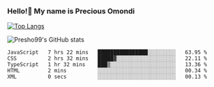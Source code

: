 ### Hello!👋 My name is Precious Omondi 

[![Top Langs](https://github-readme-stats.vercel.app/api/top-langs/?username=Presho99&langs_count=8&theme=dark)](https://github.com/Presho99/github-readme-stats)

![Presho99's GitHub stats](https://github-readme-stats.vercel.app/api?username=Presho99&show_icons=true&theme=dark)

<!--START_SECTION:waka-->

```text
JavaScript   7 hrs 22 mins   ████████████████░░░░░░░░░   63.95 %
CSS          2 hrs 32 mins   █████▓░░░░░░░░░░░░░░░░░░░   22.11 %
TypeScript   1 hr 32 mins    ███▒░░░░░░░░░░░░░░░░░░░░░   13.36 %
HTML         2 mins          ░░░░░░░░░░░░░░░░░░░░░░░░░   00.34 %
XML          0 secs          ░░░░░░░░░░░░░░░░░░░░░░░░░   00.13 %
```

<!--END_SECTION:waka-->

